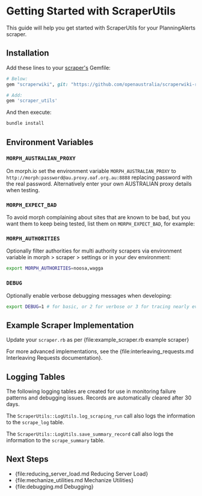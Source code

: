 # Getting Started with ScraperUtils

This guide will help you get started with ScraperUtils for your PlanningAlerts scraper.

## Installation

Add these lines to your [scraper's](https://www.planningalerts.org.au/how_to_write_a_scraper) Gemfile:

```ruby
# Below:
gem "scraperwiki", git: "https://github.com/openaustralia/scraperwiki-ruby.git", branch: "morph_defaults"

# Add:
gem 'scraper_utils'
```

And then execute:

```bash
bundle install
```

## Environment Variables

### `MORPH_AUSTRALIAN_PROXY`

On morph.io set the environment variable `MORPH_AUSTRALIAN_PROXY` to
`http://morph:password@au.proxy.oaf.org.au:8888`
replacing password with the real password.
Alternatively enter your own AUSTRALIAN proxy details when testing.

### `MORPH_EXPECT_BAD`

To avoid morph complaining about sites that are known to be bad,
but you want them to keep being tested, list them on `MORPH_EXPECT_BAD`, for example:

### `MORPH_AUTHORITIES`

Optionally filter authorities for multi authority scrapers
via environment variable in morph > scraper > settings or
in your dev environment:

```bash
export MORPH_AUTHORITIES=noosa,wagga
```

### `DEBUG`

Optionally enable verbose debugging messages when developing:

```bash
export DEBUG=1 # for basic, or 2 for verbose or 3 for tracing nearly everything
```

## Example Scraper Implementation

Update your `scraper.rb` as per {file:example_scraper.rb example scraper}

For more advanced implementations, see the {file:interleaving_requests.md Interleaving Requests documentation}.

## Logging Tables

The following logging tables are created for use in monitoring failure patterns and debugging issues.
Records are automatically cleared after 30 days.

The `ScraperUtils::LogUtils.log_scraping_run` call also logs the information to the `scrape_log` table.

The `ScraperUtils::LogUtils.save_summary_record` call also logs the information to the `scrape_summary` table.

## Next Steps

- {file:reducing_server_load.md Reducing Server Load}
- {file:mechanize_utilities.md Mechanize Utilities}
- {file:debugging.md Debugging}
